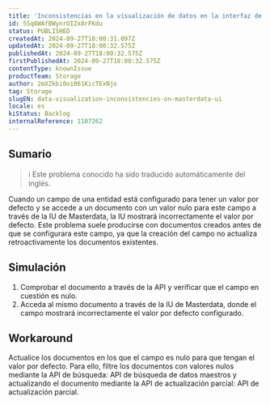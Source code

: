```yaml
---
title: 'Inconsistencias en la visualización de datos en la interfaz de usuario de Masterdata'
id: 5Sq6WAfBWynrOIZx8rFKdu
status: PUBLISHED
createdAt: 2024-09-27T18:00:31.097Z
updatedAt: 2024-09-27T18:00:32.575Z
publishedAt: 2024-09-27T18:00:32.575Z
firstPublishedAt: 2024-09-27T18:00:32.575Z
contentType: knownIssue
productTeam: Storage
author: 2mXZkbi0oi061KicTExNjo
tag: Storage
slugEN: data-visualization-inconsistencies-on-masterdata-ui
locale: es
kiStatus: Backlog
internalReference: 1107262
---
```


## Sumario

>ℹ️ Este problema conocido ha sido traducido automáticamente del inglés.


Cuando un campo de una entidad está configurado para tener un valor por defecto y se accede a un documento con un valor nulo para este campo a través de la IU de Masterdata, la IU mostrará incorrectamente el valor por defecto. Este problema suele producirse con documentos creados antes de que se configurara este campo, ya que la creación del campo no actualiza retroactivamente los documentos existentes.



## Simulación



1. Comprobar el documento a través de la API y verificar que el campo en cuestión es nulo.
2. Acceda al mismo documento a través de la IU de Masterdata, donde el campo mostrará incorrectamente el valor por defecto configurado.



## Workaround


Actualice los documentos en los que el campo es nulo para que tengan el valor por defecto. Para ello, filtre los documentos con valores nulos mediante la API de búsqueda: API de búsqueda de datos maestros y actualizando el documento mediante la API de actualización parcial: API de actualización parcial.





